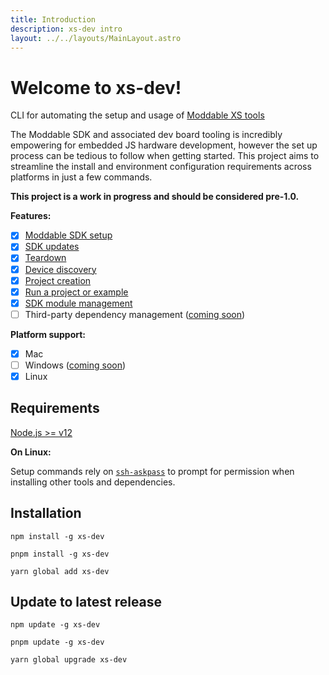 ```yaml
---
title: Introduction
description: xs-dev intro
layout: ../../layouts/MainLayout.astro
---
```


# **Welcome to xs-dev!**

CLI for automating the setup and usage of [Moddable XS tools](https://github.com/Moddable-OpenSource/moddable/blob/public/documentation/Moddable%20SDK%20-%20Getting%20Started.md)

The Moddable SDK and associated dev board tooling is incredibly empowering for embedded JS hardware development, however the set up process can be tedious to follow when getting started. This project aims to streamline the install and environment configuration requirements across platforms in just a few commands.

**This project is a work in progress and should be considered pre-1.0.**

**Features:**

- [X] [Moddable SDK setup](./features/setup)
- [X] [SDK updates](./features/update)
- [X] [Teardown](./features/teardown)
- [X] [Device discovery](./features/scan)
- [X] [Project creation](./features/init)
- [X] [Run a project or example](./features/run)
- [X] [SDK module management](./features/include)
- [ ] Third-party dependency management ([coming soon](https://github.com/HipsterBrown/xs-dev/issues/49))

<!-- - [X] [ESP32 SDK setup](https://github.com/Moddable-OpenSource/moddable/blob/public/documentation/devices/esp32.md) -->
<!-- - [X] [ESP8266 SDK setup](https://github.com/Moddable-OpenSource/moddable/blob/public/documentation/devices/esp8266.md) -->
<!-- - [X] [WASM simulator](https://github.com/Moddable-OpenSource/moddable/blob/public/documentation/devices/wasm.md) -->
<!-- - [X] [Raspberry Pi Pico](https://github.com/Moddable-OpenSource/moddable/blob/public/documentation/devices/pico.md) -->

**Platform support:**

- [X] Mac
- [ ] Windows ([coming soon](https://github.com/HipsterBrown/xs-dev/pull/44))
- [X] Linux

## Requirements

[Node.js >= v12](https://nodejs.org/en/)

**On Linux:**

Setup commands rely on [`ssh-askpass`](https://packages.ubuntu.com/bionic/ssh-askpass) to prompt for permission when installing other tools and dependencies.

## Installation

```
npm install -g xs-dev
```

```
pnpm install -g xs-dev
```

```
yarn global add xs-dev
```

## Update to latest release


```
npm update -g xs-dev
```

```
pnpm update -g xs-dev
```

```
yarn global upgrade xs-dev
```

